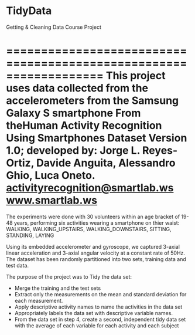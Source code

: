 # TidyData
Getting &amp; Cleaning Data Course Project

==================================================================
This project uses  data collected from the accelerometers from the Samsung Galaxy S smartphone
From theHuman Activity Recognition Using Smartphones Dataset
Version 1.0; developed by: Jorge L. Reyes-Ortiz, Davide Anguita, Alessandro Ghio, Luca Oneto.
activityrecognition@smartlab.ws
www.smartlab.ws
==================================================================

The experiments were done with 30 volunteers within an age bracket of 19-48 years, performing six activities wearing a smartphone on thier waist:
WALKING, WALKING_UPSTAIRS, WALKING_DOWNSTAIRS, SITTING, STANDING, LAYING

Using its embedded accelerometer and gyroscope, we captured 3-axial linear acceleration and 3-axial angular velocity at a constant rate of 50Hz. The dataset has been randomly partitioned into two sets, training data and test data. 

The purpose of the project was to Tidy the data set:

 * Merge the training and the test sets 
 * Extract only the measurements on the mean and standard deviation for each measurement.
 * Apply descriptive activity names to name the activities in the data set
 * Appropriately labels the data set with descriptive variable names. 
 * From the data set in step 4, create a second, independent tidy data set with the average of each variable for each activity and each subject


